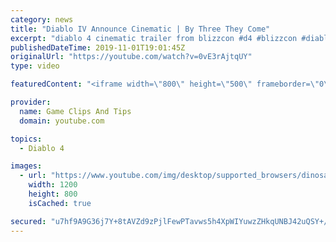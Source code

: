 ```yaml
---
category: news
title: "Diablo IV Announce Cinematic | By Three They Come"
excerpt: "diablo 4 cinematic trailer from blizzcon #d4 #blizzcon #diablo."
publishedDateTime: 2019-11-01T19:01:45Z
originalUrl: "https://youtube.com/watch?v=0vE3rAjtqUY"
type: video

featuredContent: "<iframe width=\"800\" height=\"500\" frameborder=\"0\" src=\"https://www.youtube.com/embed/0vE3rAjtqUY\" allow=\"accelerometer; autoplay; encrypted-media; gyroscope; picture-in-picture\" allowfullscreen></iframe>"

provider:
  name: Game Clips And Tips
  domain: youtube.com

topics:
  - Diablo 4

images:
  - url: "https://www.youtube.com/img/desktop/supported_browsers/dinosaur.png"
    width: 1200
    height: 800
    isCached: true

secured: "u7hf9A9G36j7Y+8tAVZd9zPjlFewPTavws5h4XpWIYuwzZHkqUNBJ42uQSY+/RWU/gVMgWAt7YvztNxREeEANPtMr7Ktm+mQlMEZjA7fuB9JT1YCGVHhX71bCtdES7ylj3i53+28HbU4IaA4cNVFuU4Yn/3jgmcQhpn0VMKYFJixShNSH0fZIsC5495aX0rXa2x2cuzXswKIdkHcDw1n2VVAkYHT08iFboYaUzZepvJRqNm/WCGEDG0D1D+EgsnGrXLdSFxysO1E2uEkB8ChlLoEubV2+070Wo6nDjuX3RGnrog3QOWUHDmMexU2Snq1SiMQ60Gj+cKJZluAvUDCOQrQLCr8a9Oa09LMIZh6uP2XUvKpZZ6noQ7o2wVkTqQyWpAhR9bwEnD88QlAhdVhFQ==;Hyxxizc15Jg1XyiJKswFBA=="
---
```


